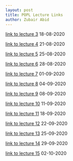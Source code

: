 ```yaml
---
layout: post
title: POPL Lecture Links
author: Zubair Abid
---
```


[link to lecture 3] 18-08-2020

[link to lecture 4] 21-08-2020

[link to lecture  5] 25-08-2020

[link to lecture 6] 28-08-2020

[link to lecture 7] 01-09-2020

[link to lecture 8] 04-09-2020

[link to lecture 9] 08-09-2020

[link to lecture 10] 11-09-2020

[link to lecture 11] 18-09-2020

[link to lecture 12] 22-09-2020

[link to lecture 13] 25-09-2020

[link to lecture 14] 29-09-2020

[link to lecture 15] 02-10-2020



[link to lecture 3]: https://www.youtube.com/playlist?list=PL8C7LmL6BGm3GRXdtIaw6qtqFhU3U10Dl
[link to lecture 4]: https://www.youtube.com/watch?v=cMxGYUwT6Zg
[link to lecture  5]: https://web.microsoftstream.com/video/d2991309-eba1-4b96-9851-d0d1cd6d6c65
[link to lecture 6]: https://web.microsoftstream.com/video/f4ae66c6-257c-43f6-80c0-5c56fa8355f4
[link to lecture 7]: https://web.microsoftstream.com/video/59ec545f-3029-4d10-a98b-48449a19bdbb
[link to lecture 8]: https://web.microsoftstream.com/video/a64909ab-ad6c-4413-859f-954758f38eac
[link to lecture 9]: https://web.microsoftstream.com/video/fa7f59b2-7b6a-46a1-941c-85d504718790
[link to lecture 10]: https://web.microsoftstream.com/video/495d09e7-e513-4fbc-99e2-48609d575462
[link to lecture 11]: https://web.microsoftstream.com/video/47224664-368c-4f6d-8e92-9f6396b85afe
[link to lecture 12]: https://web.microsoftstream.com/video/eb5d1670-00d6-45e9-a446-553383264c91
[link to lecture 13]: https://web.microsoftstream.com/video/b6bcd73d-327a-4ac7-b1c3-f757b93453de
[link to lecture 14]: https://web.microsoftstream.com/video/7b84fff6-45df-4a3b-a8cb-d08a5e868416
[link to lecture 15]: https://web.microsoftstream.com/video/ac9e0720-d013-4d7c-bb7d-15656fa17473

